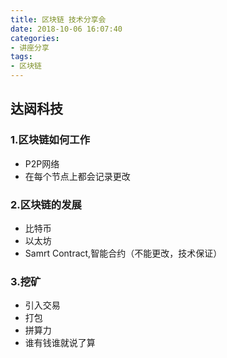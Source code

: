 ```yaml
---
title: 区块链 技术分享会
date: 2018-10-06 16:07:40
categories:
- 讲座分享
tags:
- 区块链
---
```


## 达闼科技

### 1.区块链如何工作

- P2P网络
- 在每个节点上都会记录更改
<!-- more -->

### 2.区块链的发展
- 比特币
- 以太坊
- Samrt Contract,智能合约（不能更改，技术保证）

### 3.挖矿

- 引入交易
- 打包
- 拼算力
- 谁有钱谁就说了算
